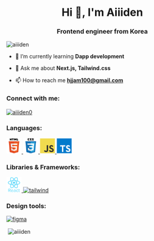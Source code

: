 <h1 align="center">Hi 👋, I'm Aiiiden</h1>
<h3 align="center">Frontend engineer from Korea</h3>

<p align="left"> <img src="https://komarev.com/ghpvc/?username=aiiiden&label=Profile%20views&color=0e75b6&style=flat" alt="aiiiden" /> </p>

- 🌱 I’m currently learning **Dapp development**

- 💬 Ask me about **Next.js, Tailwind.css**

- 📫 How to reach me **hjjam100@gmail.com**

<h3 align="left">Connect with me:</h3>
<p align="left">
<a href="https://twitter.com/aiiiden0" target="blank"><img align="center" src="https://raw.githubusercontent.com/rahuldkjain/github-profile-readme-generator/master/src/images/icons/Social/twitter.svg" alt="aiiiden0" height="30" width="40" /></a>
</p>

<h3 align="left">Languages:</h3>

<p align="left">
    <a href="https://www.w3.org/html/" target="_blank" rel="noreferrer">
        <img
            src="https://raw.githubusercontent.com/devicons/devicon/master/icons/html5/html5-original-wordmark.svg"
            alt="html5"
            width="40"
            height="40"
        />
    </a>
    <a href="https://www.w3schools.com/css/" target="_blank" rel="noreferrer">
        <img
            src="https://raw.githubusercontent.com/devicons/devicon/master/icons/css3/css3-original-wordmark.svg"
            alt="css3"
            width="40"
            height="40"
        />
    </a>
      <a
        href="https://developer.mozilla.org/en-US/docs/Web/JavaScript"
        target="_blank"
        rel="noreferrer"
    >
        <img
            src="https://raw.githubusercontent.com/devicons/devicon/master/icons/javascript/javascript-original.svg"
            alt="javascript"
            width="40"
            height="40"
        />
    </a>
      <a href="https://www.typescriptlang.org/" target="_blank" rel="noreferrer">
        <img
            src="https://raw.githubusercontent.com/devicons/devicon/master/icons/typescript/typescript-original.svg"
            alt="typescript"
            width="40"
            height="40"
        />
    </a>
</p>


<h3 align="left">Libraries & Frameworks:</h3>

<p align="left">
<a href="https://reactjs.org/" target="_blank" rel="noreferrer">
<img
src="https://raw.githubusercontent.com/devicons/devicon/master/icons/react/react-original-wordmark.svg"
alt="react"
width="40"
height="40"
/>
</a>
      <a href="https://tailwindcss.com/" target="_blank" rel="noreferrer">
        <img
            src="https://www.vectorlogo.zone/logos/tailwindcss/tailwindcss-icon.svg"
            alt="tailwind"
            width="40"
            height="40"
        />
    </a>
  
</p>


<h3 align="left">Design tools:</h3>


<p align="left">
    <a href="https://www.figma.com/" target="_blank" rel="noreferrer">
        <img
            src="https://www.vectorlogo.zone/logos/figma/figma-icon.svg"
            alt="figma"
            width="40"
            height="40"
        />
    </a>
</p>

<p>&nbsp;<img align="center" src="https://github-readme-stats.vercel.app/api?username=aiiiden&show_icons=true&locale=en" alt="aiiiden" /></p>
